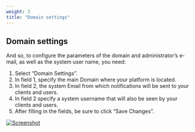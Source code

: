 ```yaml
---
weight: 3
title: "Domain settings"
---
```


## Domain settings

And so, to configure the parameters of the domain and administrator’s e-mail, as well as the system user name, you need:

1. Select “Domain Settings”.
2. In field 1, specify the main Domain where your platform is located.
3. In field 2, the system Email from which notifications will be sent to your clients and users.
4. In field 2 specify a system username that will also be seen by your clients and users.
5. After filling in the fields, be sure to click “Save Changes”.


[![Screenshot](/images/2025-01-05_13-06-44.png)](/images/2025-01-05_13-06-44.png)

